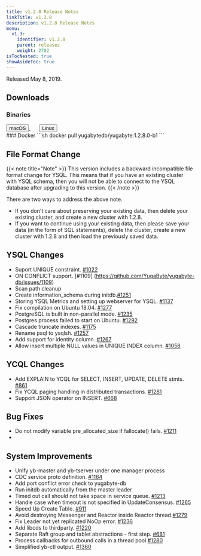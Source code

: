 ```yaml
---
title: v1.2.8 Release Notes
linkTitle: v1.2.8
description: v1.2.8 Release Notes
menu:
  v1.3:
    identifier: v1.2.8
    parent: releases
    weight: 2702
isTocNested: true
showAsideToc: true
---
```


Released May 8, 2019.

## Downloads
### Binaries
<a class="download-binary-link" href="https://downloads.yugabyte.com/yugabyte-ce-1.2.8.0-darwin.tar.gz">
  <button>
    <i class="fab fa-apple"></i><span class="download-text">macOS</span>
  </button>
</a>
&nbsp; &nbsp; &nbsp; 
<a class="download-binary-link" href="https://downloads.yugabyte.com/yugabyte-ce-1.2.8.0-linux.tar.gz">
  <button>
    <i class="fab fa-linux"></i><span class="download-text">Linux</span>
  </button>
</a>
<br />
### Docker
```sh
docker pull yugabytedb/yugabyte:1.2.8.0-b1
```

## File Format Change
{{< note title="Note" >}}
This version includes a backward incompatible file format change for YSQL. This means that if you have an existing cluster with YSQL schema, then you will not be able to connect to the YSQL database after upgrading to this version.
{{< /note >}}

There are two ways to address the above note.

* If you don't care about preserving your existing data, then delete your existing cluster,
  and create a new cluster with 1.2.8. 
* If you want to continue using your existing data, then please save your data (in the form of
  SQL statements), delete the cluster, create a new cluster with 1.2.8 and then load
  the previously saved data.

## YSQL Changes
* Suport UNIQUE constraint. [#1022](https://github.com/YugaByte/yugabyte-db/issues/1022)
* ON CONFLICT support. [#1109] (https://github.com/YugaByte/yugabyte-db/issues/1109)
* Scan path cleanup
* Create information_schema during initdb.[#1251](https://github.com/YugaByte/yugabyte-db/issues/1251) 
* Storing YSQL Metrics and setting up webserver for YSQL.
  [#1137](https://github.com/YugaByte/yugabyte-db/issues/1137)
* Fix compilation on Ubuntu 18.04.
  [#1277](https://github.com/YugaByte/yugabyte-db/issues/1277)
* PostgreSQL is built in non-parallel mode.
  [#1235](https://github.com/YugaByte/yugabyte-db/issues/1235)
* Postgres process failed to start on Ubuntu.
  [#1292](https://github.com/YugaByte/yugabyte-db/issues/1292)
* Cascade truncate indexes. [#1175](https://github.com/YugaByte/yugabyte-db/issues/1175)
* Rename psql to ysqlsh. [#1257](https://github.com/YugaByte/yugabyte-db/issues/1257)
* Add support for identity column.
  [#1267](https://github.com/YugaByte/yugabyte-db/issues/1267)
* Allow insert multiple NULL values in UNIQUE INDEX column.
  [#1058](https://github.com/YugaByte/yugabyte-db/issues/1058)

## YCQL Changes
* Add EXPLAIN to YCQL for SELECT, INSERT, UPDATE, DELETE stmts. [#861](https://github.com/YugaByte/yugabyte-db/issues/861)
* Fix YCQL paging handling in distributed transactions.
  [#1281](https://github.com/YugaByte/yugabyte-db/issues/1281)
* Support JSON operator on INSERT. [#668](https://github.com/YugaByte/yugabyte-db/issues/668)

## Bug Fixes
* Do not modify variable pre_allocated_size if fallocate() fails. [#1211](https://github.com/YugaByte/yugabyte-db/issues/1211)
*

## System Improvements
* Unify yb-master and yb-tserver under one manager process
* CDC service proto definition. [#1164](https://github.com/YugaByte/yugabyte-db/issues/1164)
* Add port conflict error check to yugabyte-db
* Run initdb automatically from the master leader
* Timed out call should not take space in service queue.
  [#1213](https://github.com/YugaByte/yugabyte-db/issues/1213)
* Handle case when timeout is not specified in UpdateConsensus.
    [#1265](https://github.com/YugaByte/yugabyte-db/issues/1265)
* Speed Up Create Table. [#911](https://github.com/YugaByte/yugabyte-db/issues/911)
* Avoid destroying Messenger and Reactor inside Reactor
  thread.[#1279](https://github.com/YugaByte/yugabyte-db/issues/1279)
* Fix Leader not yet replicated NoOp error.
  [#1236](https://github.com/YugaByte/yugabyte-db/issues/1236)
* Add libcds to thirdparty. [#1220](https://github.com/YugaByte/yugabyte-db/issues/1220)
* Separate Raft group and tablet abstractions - first step.
[#681](https://github.com/YugaByte/yugabyte-db/issues/681)
* Process callbacks for outbound calls in a thread
  pool.[#1280](https://github.com/YugaByte/yugabyte-db/issues/1280)
* Simplified yb-ctl output. [#1360](https://github.com/YugaByte/yugabyte-db/issues/1360)
